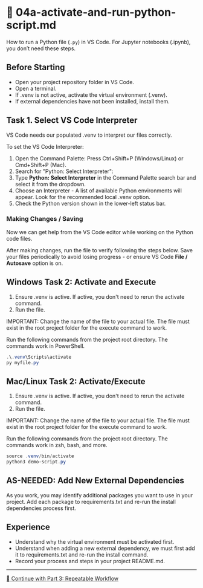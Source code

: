 # 🔵 04a-activate-and-run-python-script.md

How to run a Python file (`.py`) in VS Code. 
For Jupyter notebooks (.ipynb), you don’t need these steps.

## Before Starting

- Open your project repository folder in VS Code. 
- Open a terminal. 
- If .venv is not active, activate the virtual environment (.venv).
- If external dependencies have not been installed, install them. 


## Task 1. Select VS Code Interpreter

VS Code needs our populated .venv to interpret our files correctly.

To set the VS Code Interpreter:

1. Open the Command Palette: Press Ctrl+Shift+P (Windows/Linux) or Cmd+Shift+P (Mac).
2. Search for "Python: Select Interpreter":
3. Type **Python: Select Interpreter** in the Command Palette search bar and select it from the dropdown.
4. Choose an Interpreter - A list of available Python environments will appear. Look for the recommended local .venv option.
5. Check the Python version shown in the lower-left status bar.


### Making Changes / Saving

Now we can get help from the VS Code editor while working on the Python code files. 

After making changes, run the file to verify following the steps below.
Save your files periodically to avoid losing progress - or ensure VS Code  **File / Autosave** option is on. 


## Windows Task 2: Activate and Execute

1. Ensure .venv is active. If active, you don't need to rerun the activate command.
2. Run the file. 

IMPORTANT: Change the name of the file to your actual file. 
The file must exist in the root project folder for the execute command to work. 

Run the following commands from the project root directory. 
The commands work in PowerShell.

```powershell
.\.venv\Scripts\activate
py myfile.py
```


## Mac/Linux Task 2: Activate/Execute

1. Ensure .venv is active. If active, you don't need to rerun the activate command.
2. Run the file.

IMPORTANT: Change the name of the file to your actual file. 
The file must exist in the root project folder for the execute command to work. 

Run the following commands from the project root directory. 
The commands work in zsh, bash, and more.

```powershell
source .venv/bin/activate
python3 demo-script.py
```


## AS-NEEDED: Add New External Dependencies

As you work, you may identify additional packages you want to use in your project. 
Add each package to requirements.txt and re-run the install dependencies process first. 

## Experience

- Understand why the virtual environment must be activated first. 
- Understand when adding a new external dependency, we must first add it to requirements.txt and re-run the install command. 
- Record your process and steps in your project README.md. 

---

[🔵 Continue with Part 3: Repeatable Workflow](REPEATABLE-WORKFLOW.md)
